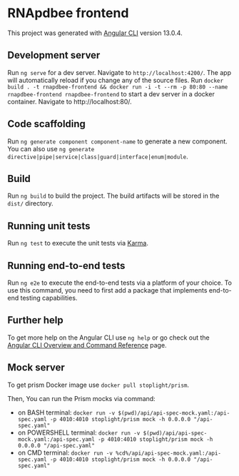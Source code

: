 # RNApdbee frontend

This project was generated with [Angular CLI](https://github.com/angular/angular-cli) version 13.0.4.

## Development server

Run `ng serve` for a dev server. Navigate to `http://localhost:4200/`. The app will automatically reload if you change any of the source files.
Run `docker build . -t rnapdbee-frontend && docker run -i -t --rm -p 80:80 --name rnapdbee-frontend rnapdbee-frontend` to start a dev server in a docker container. Navigate to http://localhost:80/.

## Code scaffolding

Run `ng generate component component-name` to generate a new component. You can also use `ng generate directive|pipe|service|class|guard|interface|enum|module`.

## Build

Run `ng build` to build the project. The build artifacts will be stored in the `dist/` directory.

## Running unit tests

Run `ng test` to execute the unit tests via [Karma](https://karma-runner.github.io).

## Running end-to-end tests

Run `ng e2e` to execute the end-to-end tests via a platform of your choice. To use this command, you need to first add a package that implements end-to-end testing capabilities.

## Further help

To get more help on the Angular CLI use `ng help` or go check out the [Angular CLI Overview and Command Reference](https://angular.io/cli) page.

## Mock server

To get prism Docker image use `docker pull stoplight/prism`.

Then, You can run the Prism mocks via command:
 - on BASH terminal: `docker run -v $(pwd)/api/api-spec-mock.yaml:/api-spec.yaml -p 4010:4010 stoplight/prism mock -h 0.0.0.0 "/api-spec.yaml"`
 - on POWERSHELL terminal: `docker run -v $(pwd)/api/api-spec-mock.yaml:/api-spec.yaml -p 4010:4010 stoplight/prism mock -h 0.0.0.0 "/api-spec.yaml"`
 - on CMD terminal: `docker run -v %cd%/api/api-spec-mock.yaml:/api-spec.yaml -p 4010:4010 stoplight/prism mock -h 0.0.0.0 "/api-spec.yaml"`
